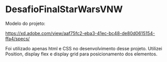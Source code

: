 # DesafioFinalStarWarsVNW

Modelo do projeto:

https://xd.adobe.com/view/aaf75fc2-eba3-41ec-bc48-de80d0615154-ffa4/specs/

Foi utilizado apenas html e CSS no desenvolvimento desse projeto.
Utilizei Position, display flex e display grid para posicionamento dos elementos.
